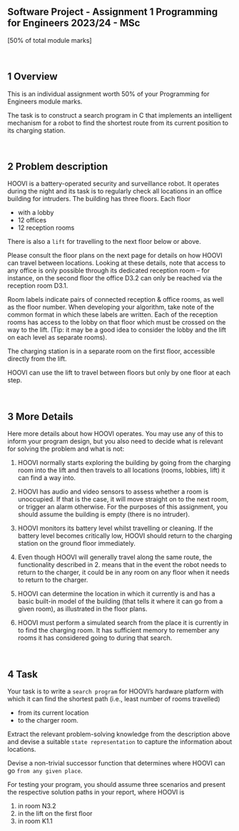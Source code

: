 &emsp;
## Software Project - Assignment 1 Programming for Engineers 2023/24 - MSc

[50% of total module marks]

&emsp;
## 1 Overview

This is an individual assignment worth 50% of your Programming for Engineers module marks.

The task is to construct a search program in C that implements an intelligent mechanism for a robot to find the shortest route from its current position to its charging station.

&emsp;
## 2 Problem description


HOOVI is a battery-operated security and surveillance robot. It operates during the night and its task is to regularly check all locations in an office building for intruders. The building has three floors. Each floor
- with a lobby
- 12 offices
- 12 reception rooms

There is also a `lift` for travelling to the next floor below or above.

Please consult the floor plans on the next page for details on how HOOVI can travel between locations. Looking at these details, note that access to any office is only possible through its dedicated reception room – for instance, on the second floor the office D3.2 can only be reached via the reception room D3.1.

Room labels indicate pairs of connected reception & office rooms, as well as the floor number. When developing your algorithm, take note of the common format in which these labels are written. Each of the reception rooms has access to the lobby on that floor which must be crossed on the way to the lift. (Tip: it may be a good idea to consider the lobby and the lift on each level as separate rooms).

The charging station is in a separate room on the first floor, accessible directly from the lift.

HOOVI can use the lift to travel between floors but only by one floor at each step.

&emsp;
## 3 More Details
Here more details about how HOOVI operates. You may use any of this to inform your program design, but you also need to decide what is relevant for solving the problem and what is not:

1. HOOVI normally starts exploring the building by going from the charging room into the lift and then travels to all locations (rooms, lobbies, lift) it can find a way into.

2. HOOVI has audio and video sensors to assess whether a room is unoccupied. If that is the case, it will move straight on to the next room, or trigger an alarm otherwise. For the purposes of this assignment, you should assume the building is empty (there is no intruder).

3. HOOVI monitors its battery level whilst travelling or cleaning. If the battery level becomes critically low, HOOVI should return to the charging station on the ground floor immediately.

4. Even though HOOVI will generally travel along the same route, the functionality described in 2. means that in the event the robot needs to return to the charger, it could be in any room on any floor when it needs to return to the charger.

5. HOOVI can determine the location in which it currently is and has a basic built-in model of the building (that tells it where it can go from a given room), as illustrated in the floor plans.

6. HOOVI must perform a simulated search from the place it is currently in to find the charging room. It has sufficient memory to remember any rooms it has considered going to during that search.

&emsp;
## 4 Task

Your task is to write a `search program` for HOOVI’s hardware platform with which it can find the shortest path (i.e., least number of rooms travelled) 
- from its current location 
- to the charger room. 

Extract the relevant problem-solving knowledge from the description above and devise a suitable `state representation` to capture the information about locations. 

Devise a non-trivial successor function that determines where HOOVI can go `from any given place`. 

For testing your program, you should assume three scenarios and present the respective solution paths in your report, where HOOVI is
1. in room N3.2
2. in the lift on the first floor
3.  in room K1.1